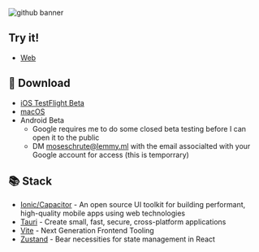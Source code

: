 ![github banner](https://github.com/user-attachments/assets/26157df5-7307-43d7-9895-dd9bb3d8296b)


## Try it!
* [Web](https://blorpblorp.xyz/)

## 🚀 Download
* [iOS TestFlight Beta](https://testflight.apple.com/join/T2pYyShr)
* [macOS](https://github.com/christianjuth/blorp/releases/latest)
* Android Beta
  * Google requires me to do some closed beta testing before I can open it to the public
  * DM moseschrute@lemmy.ml with the email associalted with your Google account for access (this is temporrary)


## 📚 Stack
* [Ionic/Capacitor](https://ionicframework.com/docs/) - An open source UI toolkit for building performant, high-quality mobile apps using web technologies
* [Tauri](https://tauri.app/) - Create small, fast, secure, cross-platform applications
* [Vite](https://vite.dev/) - Next Generation Frontend Tooling
* [Zustand](https://github.com/pmndrs/zustand) - Bear necessities for state management in React

